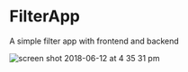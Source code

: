 # FilterApp
A simple filter app with frontend and backend

![screen shot 2018-06-12 at 4 35 31 pm](https://user-images.githubusercontent.com/4441991/41322605-c1b0e140-6e5e-11e8-95fe-d9fc3d7c946f.png)
